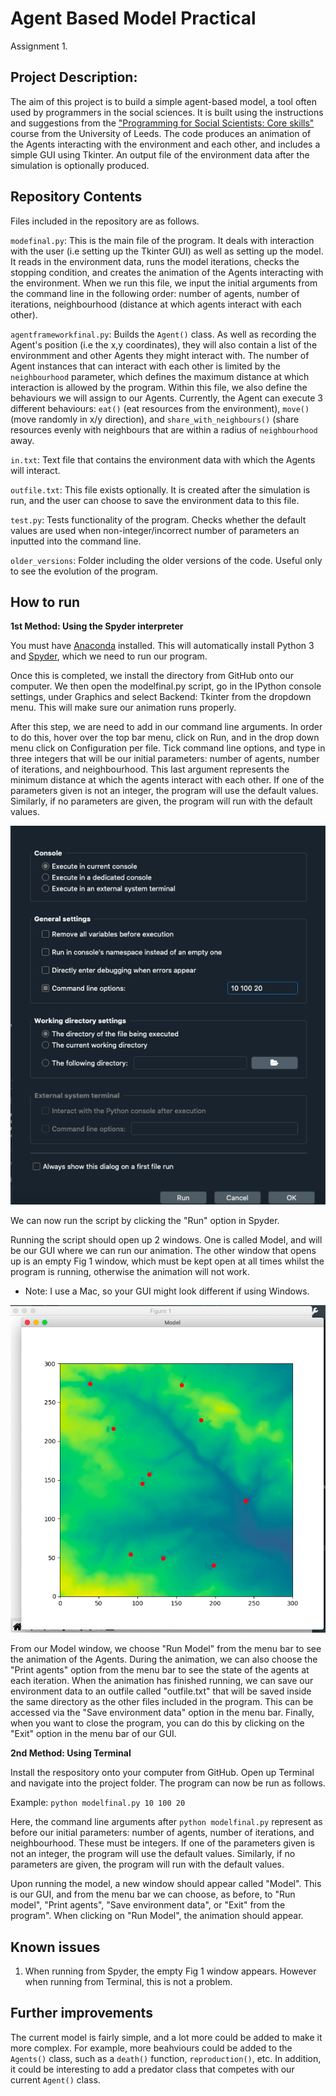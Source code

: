 # Agent Based Model Practical
Assignment 1.

## Project Description:

The aim of this project is to build a simple agent-based model, a tool often used by programmers in the social sciences. It is built using the instructions and suggestions from the ["Programming for Social Scientists: Core skills"](https://www.geog.leeds.ac.uk/courses/computing/study/core-python-phd/) course from the University of Leeds. The code produces an animation of the Agents interacting with the environment and each other, and includes a simple GUI using Tkinter. An output file of the environment data after the simulation is optionally produced.

## Repository Contents
Files included in the repository are as follows.

`modefinal.py`: This is the main file of the program. It deals with interaction with the user (i.e setting up the Tkinter GUI) as well as setting up the model. It reads in the environment data, runs the model iterations, checks the stopping condition, and creates the animation of the Agents interacting with the environment. When we run this file, we input the initial arguments from the command line in the following order: number of agents, number of iterations, neighbourhood (distance at which agents interact with each other).

`agentframeworkfinal.py`: Builds the `Agent()` class. As well as recording the Agent's position (i.e the x,y coordinates), they will also contain a list of the environmment and other Agents they might interact with. The number of Agent instances that can interact with each other is limited by the `neighbourhood` parameter, which defines the maximum distance at which interaction is allowed by the program. Within this file, we also define the behaviours we will assign to our Agents. Currently, the Agent can execute 3 different behaviours: `eat()` (eat resources from the environment), `move()` (move randomly in x/y direction), and `share_with_neighbours()` (share resources evenly with neighbours that are within a radius of `neighbourhood` away. 

`in.txt`: Text file that contains the environment data with which the Agents will interact. 

`outfile.txt`: This file exists optionally. It is created after the simulation is run, and the user can choose to save the environment data to this file.

`test.py`: Tests functionality of the program. Checks whether the default values are used when non-integer/incorrect number of parameters an inputted into the command line.

`older_versions`: Folder including the older versions of the code. Useful only to see the evolution of the program.

## How to  run
**1st Method: Using the Spyder interpreter**

You must have [Anaconda](https://www.anaconda.com/products/individual) installed. This will automatically install Python 3 and [Spyder](https://www.spyder-ide.org), which we need to run our program. 

Once this is completed, we install the directory from GitHub onto our computer. We then open the modelfinal.py script, go in the IPython console settings, under Graphics and select Backend: Tkinter from the dropdown menu. This will make sure our animation runs properly.

After this step, we are need to add in our command line arguments. In order to do this, hover over the top bar menu, click on Run, and in the drop down menu click on Configuration per file. Tick command line options, and type in three integers that will be our initial parameters: number of agents, number of iterations, and neighbourhood. This last argument represents the minimum distance at which the agents interact with each other. If one of the parameters given is not an integer, the program will use the default values. Similarly, if no parameters are given, the program will run with the default values.


![](images/cmdline.png)

We can now run the script by clicking the "Run" option in Spyder.

Running the script should open up 2 windows. One is called Model, and will be our GUI where we can run our animation. The other window that opens up is an empty Fig 1 window, which must be kept open at all times whilst the program is running, otherwise the animation will not work.

* Note: I use a Mac, so your GUI might look different if using Windows.

![](images/spyderrun.png)

From our Model window, we choose "Run Model" from the menu bar to see the animation of the Agents. During the animation, we can also choose the "Print agents" option from the menu bar to see the state of the agents at each iteration. When the animation has finished running, we can save our environment data to an outfile called "outfile.txt" that will be saved inside the same directory as the other files included in the program. This can be accessed via the "Save environment data" option in the menu bar. Finally, when you want to close the program, you can do this by clicking on the "Exit" option in the menu bar of our GUI.

**2nd Method: Using Terminal**

Install the respository onto your computer from GitHub. Open up Terminal and navigate into the project folder. The program can now be run as follows.

Example:
`python modelfinal.py 10 100 20`

Here, the command line arguments after `python modelfinal.py` represent as before our initial parameters: number of agents, number of iterations, and neighbourhood. These must be integers. If one of the parameters given is not an integer, the program will use the default values. Similarly, if no parameters are given, the program will run with the default values.

Upon running the model, a new window should appear called "Model". This is our GUI, and from the menu bar we can choose, as before, to "Run model", "Print agents", "Save environment data", or "Exit" from the program". When clicking on "Run Model", the animation should appear.

## Known issues
1) When running from Spyder, the empty Fig 1 window appears. However when running from Terminal, this is not a problem.

## Further improvements
The current model is fairly simple, and a lot more could be added to make it more complex. For example, more beahviours could be added to the `Agents()` class, such as a `death()` function, `reproduction()`, etc. In addition, it could be interesting to add a predator class that competes with our current `Agent()` class.
